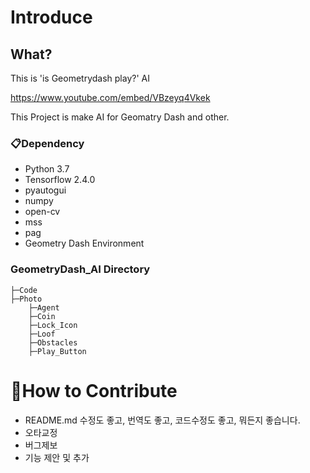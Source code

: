 # Introduce

## What?

This is 'is Geometrydash play?' AI

https://www.youtube.com/embed/VBzeyq4Vkek


This Project is make AI for Geomatry Dash and other.

### 📋Dependency

- Python 3.7
- Tensorflow 2.4.0
- pyautogui
- numpy
- open-cv
- mss
- pag
- Geometry Dash Environment

### GeometryDash_AI Directory

    ├─Code
    ├─Photo
        ├─Agent
        ├─Coin
        ├─Lock_Icon
        ├─Loof
        ├─Obstacles
        ├─Play_Button

# 👏How to Contribute

- README.md 수정도 좋고, 번역도 좋고, 코드수정도 좋고, 뭐든지 좋습니다.
- 오타교정
- 버그제보
- 기능 제안 및 추가
